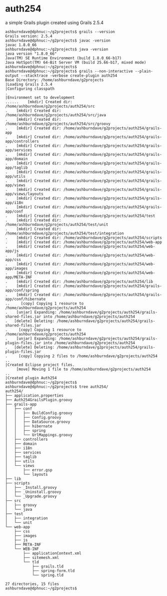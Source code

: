 # auth254
a simple Grails plugin created using Grails 2.5.4


    ashburndave@dphnuc:~/g2projects$ grails --version
    Grails version: 2.5.4
    ashburndave@dphnuc:~/g2projects$ javac -version
    javac 1.8.0_66
    ashburndave@dphnuc:~/g2projects$ java -version
    java version "1.8.0_66"
    Java(TM) SE Runtime Environment (build 1.8.0_66-b17)
    Java HotSpot(TM) 64-Bit Server VM (build 25.66-b17, mixed mode)
    ashburndave@dphnuc:~/g2projects$ 
    ashburndave@dphnuc:~/g2projects$ grails --non-interactive --plain-output --stacktrace -verbose create-plugin auth254
    Base Directory: /home/ashburndave/g2projects
    |Loading Grails 2.5.4
    |Configuring classpath
    .
    |Environment set to development
    ......    [mkdir] Created dir: /home/ashburndave/g2projects/auth254/src
    .    [mkdir] Created dir: /home/ashburndave/g2projects/auth254/src/java
    .    [mkdir] Created dir: /home/ashburndave/g2projects/auth254/src/groovy
    .    [mkdir] Created dir: /home/ashburndave/g2projects/auth254/grails-app
    .    [mkdir] Created dir: /home/ashburndave/g2projects/auth254/grails-app/controllers
    .    [mkdir] Created dir: /home/ashburndave/g2projects/auth254/grails-app/services
    .    [mkdir] Created dir: /home/ashburndave/g2projects/auth254/grails-app/domain
    .    [mkdir] Created dir: /home/ashburndave/g2projects/auth254/grails-app/taglib
    .    [mkdir] Created dir: /home/ashburndave/g2projects/auth254/grails-app/utils
    .    [mkdir] Created dir: /home/ashburndave/g2projects/auth254/grails-app/views
    .    [mkdir] Created dir: /home/ashburndave/g2projects/auth254/grails-app/views/layouts
    .    [mkdir] Created dir: /home/ashburndave/g2projects/auth254/grails-app/i18n
    .    [mkdir] Created dir: /home/ashburndave/g2projects/auth254/grails-app/conf
    .    [mkdir] Created dir: /home/ashburndave/g2projects/auth254/test
    .    [mkdir] Created dir: /home/ashburndave/g2projects/auth254/test/unit
    .    [mkdir] Created dir: /home/ashburndave/g2projects/auth254/test/integration
    .    [mkdir] Created dir: /home/ashburndave/g2projects/auth254/scripts
    .    [mkdir] Created dir: /home/ashburndave/g2projects/auth254/web-app
    .    [mkdir] Created dir: /home/ashburndave/g2projects/auth254/web-app/js
    .    [mkdir] Created dir: /home/ashburndave/g2projects/auth254/web-app/css
    .    [mkdir] Created dir: /home/ashburndave/g2projects/auth254/web-app/images
    .    [mkdir] Created dir: /home/ashburndave/g2projects/auth254/web-app/META-INF
    .    [mkdir] Created dir: /home/ashburndave/g2projects/auth254/lib
    .    [mkdir] Created dir: /home/ashburndave/g2projects/auth254/grails-app/conf/spring
    .    [mkdir] Created dir: /home/ashburndave/g2projects/auth254/grails-app/conf/hibernate
    ..     [copy] Copying 1 resource to /home/ashburndave/g2projects/auth254
    .    [unjar] Expanding: /home/ashburndave/g2projects/auth254/grails-shared-files.jar into /home/ashburndave/g2projects/auth254
    .   [delete] Deleting: /home/ashburndave/g2projects/auth254/grails-shared-files.jar
    .     [copy] Copying 1 resource to /home/ashburndave/g2projects/auth254
    .    [unjar] Expanding: /home/ashburndave/g2projects/auth254/grails-plugin-files.jar into /home/ashburndave/g2projects/auth254
    .   [delete] Deleting: /home/ashburndave/g2projects/auth254/grails-plugin-files.jar
    .     [copy] Copying 2 files to /home/ashburndave/g2projects/auth254
    ..
    |Created Eclipse project files.
         [move] Moving 1 file to /home/ashburndave/g2projects/auth254
    ..
    |Created plugin Auth254
    ashburndave@dphnuc:~/g2projects$ 
    ashburndave@dphnuc:~/g2projects$ tree auth254/
    auth254/
    ├── application.properties
    ├── Auth254GrailsPlugin.groovy
    ├── grails-app
    │   ├── conf
    │   │   ├── BuildConfig.groovy
    │   │   ├── Config.groovy
    │   │   ├── DataSource.groovy
    │   │   ├── hibernate
    │   │   ├── spring
    │   │   └── UrlMappings.groovy
    │   ├── controllers
    │   ├── domain
    │   ├── i18n
    │   ├── services
    │   ├── taglib
    │   ├── utils
    │   └── views
    │       ├── error.gsp
    │       └── layouts
    ├── lib
    ├── scripts
    │   ├── _Install.groovy
    │   ├── _Uninstall.groovy
    │   └── _Upgrade.groovy
    ├── src
    │   ├── groovy
    │   └── java
    ├── test
    │   ├── integration
    │   └── unit
    └── web-app
        ├── css
        ├── images
        ├── js
        ├── META-INF
        └── WEB-INF
            ├── applicationContext.xml
            ├── sitemesh.xml
            └── tld
                ├── grails.tld
                ├── spring-form.tld
                └── spring.tld
    
    27 directories, 15 files
    ashburndave@dphnuc:~/g2projects$ 
    

